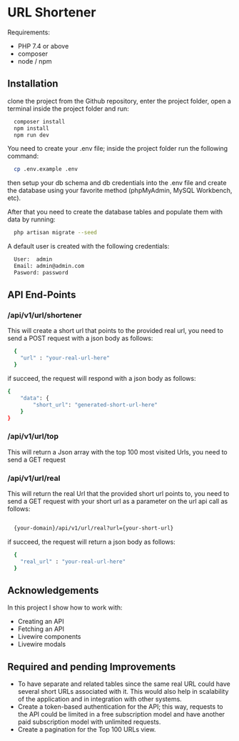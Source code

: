 
# URL Shortener

Requirements:

- PHP 7.4 or above
- composer
- node / npm



## Installation

clone the project from the Github repository, enter the project folder, open a terminal inside the project folder and run:

```bash
  composer install
  npm install
  npm run dev
```

You need to create your .env file; inside the project folder run the following command:

```bash
  cp .env.example .env
```

then setup your db schema and db credentials into the .env file and create the database using your favorite method (phpMyAdmin, MySQL Workbench, etc).

After that you need to create the database tables and populate them with data by running:

```bash
  php artisan migrate --seed
```

A default user is created with the  following credentials:

```bash
  User:  admin
  Email: admin@admin.com
  Pasword: password
```

## API End-Points


### /api/v1/url/shortener

This will create a short url that points to the provided real url, you need to send a POST request with a json body as follows:

```bash
  {
    "url" : "your-real-url-here"
  }
```

if succeed, the request will respond with a json body as follows:

```bash
{
    "data": {
        "short_url": "generated-short-url-here"
    }
}
```



### /api/v1/url/top

This will return a Json array with the top 100 most visited Urls, you need to send a GET request



### /api/v1/url/real

This will return the real Url that the provided short url points to, you need to send a GET request with
your short url as a parameter on the url api call as follows:

```bash

  {your-domain}/api/v1/url/real?url={your-short-url}

```

if succeed, the request will return a json body as follows:

```bash
  {
    "real_url" : "your-real-url-here"
  }
```



## Acknowledgements

In this project I show how to work with:

 - Creating an API
 - Fetching an API
 - Livewire components
 - Livewire modals

## Required and pending Improvements

 - To have separate and related tables since the same real URL could have several short URLs associated with it. This would also help in scalability of the application and in integration with other systems.
 - Create a token-based authentication for the API; this way, requests to the API could be limited in a free subscription model and have another paid subscription model with unlimited requests.
 - Create a pagination for the Top 100 URLs view.
